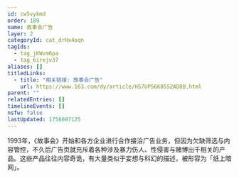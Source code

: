```yaml
---
id: cw5vykmd
order: 189
name: 故事会广告
layer: 2
categoryId: cat_drHx4oqn
tagIds:
  - tag_jKWvm6pa
  - tag_6irejv37
aliases: []
titledLinks:
  - title: "相关链接: 故事会广告"
    url: https://www.163.com/dy/article/H57UP56K0552AD8B.html
parent: ""
relatedEntries: []
timelineEvents: []
nsfw: false
lastUpdated: 1758087125
---
```


1993年，《故事会》开始和各方企业进行合作接洽广告业务，但因为欠缺筛选与内容管控，不久后广告页就充斥着各种涉及暴力伤人、性侵害与赌博出千相关的产品。这些产品往往内容奇诡，有大量类似于妄想与科幻的描述，被形容为「纸上暗网」。